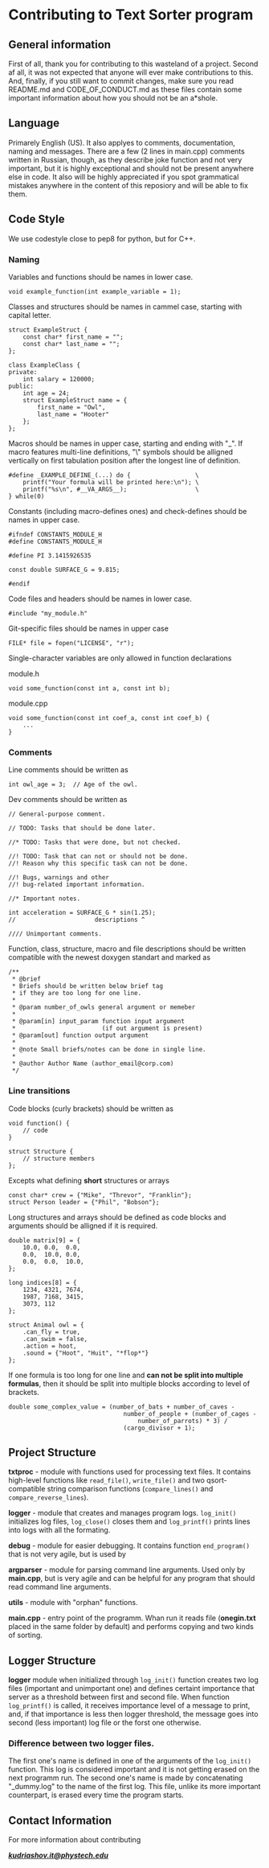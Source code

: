 # Contributing to Text Sorter program
## General information
First of all, thank you for contributing to this wasteland of a project. 
Second af all, it was not expected that anyone will ever make contributions to this. 
And, finally, if you still want to commit changes, make sure you read README.md and CODE_OF_CONDUCT.md 
as these files contain some important information about how you should not be an a*shole.
## Language
Primarely English (US). It also applyes to comments, documentation, naming and messages.
There are a few (2 lines in main.cpp) comments written in Russian, though, as they describe 
joke function and not very important, but it is highly exceptional and should not be present anywhere else in code.
It also will be highly appreciated if you spot grammatical mistakes anywhere in the content of this reposiory and will be able to fix them.
## Code Style
We use codestyle close to pep8 for python, but for C++.

### Naming
Variables and functions should be names in lower case.
```
void example_function(int example_variable = 1);
```
Classes and structures should be names in cammel case, starting with capital letter.
```
struct ExampleStruct {
    const char* first_name = "";
    const char* last_name = "";
};

class ExampleClass {
private:
    int salary = 120000;
public:
    int age = 24;
    struct ExampleStruct name = {
        first_name = "Owl", 
        last_name = "Hooter"
    };
};
```
Macros should be names in upper case, starting and ending with "_". If macro features multi-line definitions, "\\" symbols should be alligned vertically on first tabulation position after the longest line of definition.
```
#define _EXAMPLE_DEFINE_(...) do {                  \
    printf("Your formula will be printed here:\n"); \
    printf("%s\n", #__VA_ARGS__);                   \
} while(0)
```
Constants (including macro-defines ones) and check-defines should be names in upper case.
```
#ifndef CONSTANTS_MODULE_H
#define CONSTANTS_MODULE_H

#define PI 3.1415926535

const double SURFACE_G = 9.815;

#endif
```
Code files and headers should be names in lower case.
```
#include "my_module.h"
```
Git-specific files should be names in upper case
```
FILE* file = fopen("LICENSE", "r");
```
Single-character variables are only allowed in function declarations

module.h
```
void some_function(const int a, const int b);
```
module.cpp
```
void some_function(const int coef_a, const int coef_b) {
    ...
}
```

### Comments
Line comments should be written as
```
int owl_age = 3;  // Age of the owl.
```
Dev comments should be written as
```
// General-purpose comment.

// TODO: Tasks that should be done later.

//* TODO: Tasks that were done, but not checked.

//! TODO: Task that can not or should not be done.
//! Reason why this specific task can not be done.

//! Bugs, warnings and other 
//! bug-related important information.

//* Important notes.

int acceleration = SURFACE_G * sin(1.25);
//                      descriptions ^

//// Unimportant comments.
```
Function, class, structure, macro and file descriptions should be written compatible with the newest doxygen standart and marked as
```
/**
 * @brief
 * Briefs should be written below brief tag
 * if they are too long for one line.
 *
 * @param number_of_owls general argument or memeber
 *
 * @param[in] input_param function input argument 
 *                        (if out argument is present)
 * @param[out] function output argument
 *
 * @note Small briefs/notes can be done in single line.
 *
 * @author Author Name (author_email@corp.com)
 */
```
### Line transitions
Code blocks (curly brackets) should be written as
```
void function() {
    // code
}

struct Structure {
    // structure members
};
```
Excepts what defining **short** structures or arrays
```
const char* crew = {"Mike", "Threvor", "Franklin"};
struct Person leader = {"Phil", "Bobson"};
```
Long structures and arrays should be defined as code blocks and arguments should be alligned if it is required.
```
double matrix[9] = {
    10.0, 0.0,  0.0,
    0.0,  10.0, 0.0,
    0.0,  0.0,  10.0,
};

long indices[8] = {
    1234, 4321, 7674,
    1987, 7168, 3415,
    3073, 112
};

struct Animal owl = {
    .can_fly = true,
    .can_swim = false,
    .action = hoot,
    .sound = {"Hoot", "Huit", "*flop*"}
};
```

If one formula is too long for one line and **can not be split into multiple formulas**, then it should be split into multiple blocks according to level of brackets.
```
double some_complex_value = (number_of_bats + number_of_caves -
                                number_of_people + (number_of_cages - 
                                    number_of_parrots) * 3) / 
                                (cargo_divisor + 1);
```
## Project Structure
**txtproc** - module with functions used for processing text files. It contains high-level functions like ```read_file()```, ```write_file()``` and two qsort-compatible string comparison functions (```compare_lines()``` and ```compare_reverse_lines```).

**logger** - module that creates and manages program logs. ```log_init()``` initializes log files, ```log_close()``` closes them and ```log_printf()``` prints lines into logs with all the formating.

**debug** - module for easier debugging. It contains function ```end_program()``` that is not very agile, but is used by 

**argparser** - module for parsing command line arguments. Used only by **main.cpp**, but is very agile and can be helpful for any program that should read command line arguments.

**utils** - module with "orphan" functions.

**main.cpp** - entry point of the programm. Whan run it reads file (**onegin.txt** placed in the same folder by default) and performs copying and two kinds of sorting.
## Logger Structure
**logger** module when initialized through ```log_init()``` function creates two log files (important and unimportant one) and defines certaint importance that server as a threshold between first and second file. When function ```log_printf()``` is called, it receives importance level of a message to print, and, if that importance is less then logger threshold, the message goes into second (less important) log file or the forst one otherwise.
### Difference between two logger files.
The first one's name is defined in one of the arguments of the ```log_init()``` function. This log is considered important and it is not getting erased on the next programm run.
The second one's name is made by concatenating "_dummy.log" to the name of the first log. This file, unlike its more important counterpart, is erased every time the program starts.
## Contact Information
For more information about contributing

***kudriashov.it@phystech.edu***